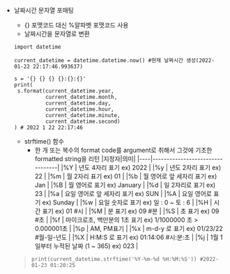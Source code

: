 * 날짜시간 문자열 포매팅
    * {} 포맷코드 대신 %알파벳 포맷코드 사용
    * 날짜시간을 문자열로 변환
    ```
    import datetime

    current_datetime = datetime.datetime.now() #현재 날짜시간 생성(2022-01-22 22:17:46.993637)

    s = '{} {} {} {}:{}:{}'
    print(
     s.format(current_datetime.year,
              current_datetime.month,
              current_datetime.day,
              current_datetime.hour,
              current_datetime.minute,
              current_datetime.second)
    ) # 2022 1 22 22:17:46

    ```
    * strftime() 함수
        * 한 개 또는 복수의 format code를 argument로 취해서 그것에 기초한 formatted string을 리턴
     |지정자|의미|
     |----|---------------------------------|
     |%Y | 년도 4자리 표기 ex) 2022             |
     |%y | 년도 2자리 표기 ex) 22               |
     |%m | 월 2자리 표기 ex) 01                 |
     |%b | 월 영어로 앞 세자리 표기 ex) Jan        |
     |%B | 월 영어로  표기 ex) January           |
     |%d | 일 2자리로 표기 ex) 23                |
     |%a | 요일 영어로 앞 세자리 표기 ex) SUN       |
     |%A | 요일 영어로 표기 ex) Sunday            |
     |%w | 요일 숫자로 표기 ex) 일 : 0 ~ 토 : 6    |
     |%H | 시간 표기 ex) 01 #시                  |
     |%M | 분 표기 ex) 09 #분                    |
     |%S | 초 표기 ex) 09 #초                    |
     |%f | 마이크로초, 백만분의 1초 표기 ex) 1/1000000 초 > 0.000001초     |
     |%p | AM, PM표기                            |
     |%x | m-d-y 로 표기 ex) 01/23/22 #월-일-년도   |
     |%X | H:M:S 로 표기 ex) 01:14:06 #시:분:초    |
     |%j | 1월 1일부터 누적된 날짜 (1 ~ 365) ex) 023 |

    > ```print(current_datetime.strftime('%Y-%m-%d %H:%M:%S')) #2022-01-23 01:20:25```
